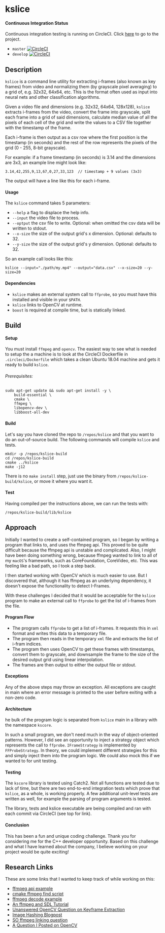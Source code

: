# kslice

#### Continuous Integration Status

Continuous integration testing is running on CircleCI. Click [here](https://circleci.com/gh/webern/kslice) to go to the project.

  * `master` [![CircleCI](https://circleci.com/gh/webern/kslice/tree/master.svg?style=svg)](https://circleci.com/gh/webern/kslice/tree/master)
  * `develop` [![CircleCI](https://circleci.com/gh/webern/kslice/tree/develop.svg?style=svg)](https://circleci.com/gh/webern/kslice/tree/develop)

## Description

`kslice` is a command line utility for extracting i-frames (also known as key frames) from video and normalizing them (by grayscale pixel averaging) to a grid of, e.g. 32x32, 64x64, etc. This is the format often used as input into neural nets and other classification algorithms.

Given a video file and dimensions (e.g. 32x32, 64x64, 128x128), `kslice` extracts i-frames from the video, convert the frame into grayscale, split each frame into a grid of said dimensions, calculate median value of all the pixels of each cell of the grid and write the values to a CSV file together with the timestamp of the frame.

Each i-frame is then output as a csv row where the first position is the timestamp (in seconds) and the rest of the row represents the pixels of the grid (0 - 255, 8-bit grayscale).

For example: if a frame timestamp (in seconds) is 3.14 and the dimensions are 3x3, an example line might look like:

`3.14,42,255,9,13,67,0,27,33,123  // timestamp + 9 values (3x3)`

The output will have a line like this for each i-frame.

#### Usage

The `kslice` command takes 5 parameters:

  * `--help` a flag to displace the help info.
  * `--input` the video file to process.
  * `--optput` the csv file to write. Optional: when omitted the csv data will be written to stdout.
  * `--x-size` the size of the output grid's x dimension. Optional: defaults to 32.
  * `--y-size` the size of the output grid's y dimension. Optional: defaults to 32.

So an example call looks like this:

`kslice --input="./path/my.mp4" --output="data.csv" --x-size=20 --y-size=20`

#### Dependencies

  * `kslice` makes an external system call to `ffprobe`, so you must have this installed and visible in your `$PATH`.
  * `kslice` links to OpenCV at runtime.
  * `boost` is required at compile time, but is statically linked.

## Build

#### Setup

You must install `ffmpeg` and `opencv`. The easiest way to see what is needed to setup the a machine is to look at the CircleCI Dockerfile in `.circleci/Dockerfile` which takes a clean Ubuntu 18.04 machine and gets it ready to build `kslice`.

###### Prerequisites:

```
sudo apt-get update && sudo apt-get install -y \
    build-essential \
    cmake \
    ffmpeg \
    libopencv-dev \
    libboost-all-dev
```

#### Build

Let's say you have cloned the repo to `/repos/kslice` and that you want to do an out-of-source build. The following commands will compile `kslice` and tests.

```
mkdir -p /repos/kslice-build
cd /repos/kslice-build
cmake ../kslice
make -j12
```

There is no `make install` step, just use the binary from `/repos/kslice-build/kslice`, or move it where you want it.

#### Test

Having compiled per the instructions above, we can run the tests with:

`/repos/kslice-build/lib/kslice`

## Approach

Initially I wanted to create a self-contained program, so I began by writing a program that links to, and uses the ffmpeg api. This proved to be quite difficult because the ffmpeg api is unstable and complicated. Also, I might have been doing something wrong, because ffmpeg wanted to link to all of my `macOS`'s frameworks, such as CoreFoundation, CoreVideo, etc. This was feeling like a bad path, so I took a step back.

I then started working with OpenCV which is much easier to use. But I discovered that, although it has ffmpeg as an underlying dependency, it doesn't expose the functionality to detect I-Frames.

With these challenges I decided that it would be acceptable for the `kslice` program to make an external call to `ffprobe` to get the list of i-frames from the file.

#### Program Flow

  * The program calls `ffprobe` to get a list of i-frames. It requests this in `xml` format and writes this data to a temporary file.
  * The program then reads in the temporary `xml` file and extracts the list of i-fram indices.
  * The program then uses OpenCV to get these frames with timestamps, convert them to grayscale, and downsample the frame to the size of the desired output grid using linear interpolation.
  * The frames are then output to either the output file or stdout.

#### Exceptions

Any of the above steps may throw an exception. All exceptions are caught in main where an error message is printed to the user before exiting with a non-zero code.

#### Architecture

he bulk of the program logic is separated from `kslice` main in a library with the namespace `kscore`.

In such a small program, we don't need much in the way of object-oriented patterns. However, I did see an opportunity to inject a strategy object which represents the call to `ffprobe`. `IFrameStrategy` is implemented by `FFProbeStrategy`.  In theory, we could implement different strategies for this and simply inject them into the program logic. We could also mock this if we wanted to for unit testing.

#### Testing

The `kscore` library is tested using Catch2. Not all functions are tested due to lack of time, but there are two end-to-end integration tests which prove that `kslice`, as a whole, is working properly. A few additional unit-level tests are written as well, for example the parsing of program arguments is tested.

The library, tests and kslice executable are being compiled and ran with each commit via CircleCI (see top for link).

#### Conclusion

This has been a fun and unique coding challenge. Thank you for considering me for the C++ developer opportunity. Based on this challenge and what I have learned about the company, I believe working on your project would be quite exciting!

## Research Links

These are some links that I wanted to keep track of while working on this:

  * [ffmpeg api example](https://www.ffmpeg.org/doxygen/0.6/api-example_8c-source.html)
  * [cmake ffmpeg find script](https://gist.github.com/royshil/6318407)
  * [ffmpeg decode example](https://unick-soft.ru/article.php?id=14)
  * [An ffmpeg and SDL Tutorial](http://dranger.com/ffmpeg/tutorial01.html)
  * [Unanswered OpenCV Question on Keyframe Extraction](http://answers.opencv.org/question/60390/how-to-get-keyframes-from-videofile/)
  * [Image Hashing Blogpost](https://www.pyimagesearch.com/2017/11/27/image-hashing-opencv-python/)
  * [SO ffmpeg linking question](https://stackoverflow.com/questions/25742626/ffmpeg-link-error)
  * [A Question I Posted on OpenCV](http://answers.opencv.org/question/209548/extracting-keyframes-i-frames-from-a-video)
